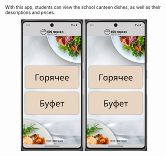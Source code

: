 With this app, students can view the school canteen dishes, as well as their descriptions and prices.

<p align="left">                                              <p align="center">
 <img width="200px" src="main.JPG" alt="qr"/>                  <img width="200px" src="main.JPG" alt="qr"/>
</p>                                                          </p>
